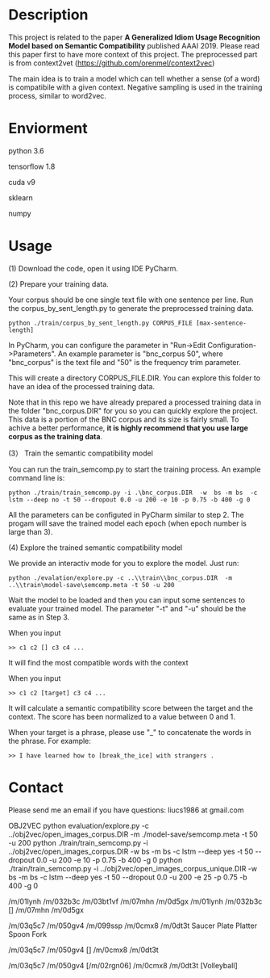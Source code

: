 # Description
This project is related to the paper **A Generalized Idiom Usage Recognition Model based on Semantic Compatibility** published AAAI 2019. Please read this
paper first to have more context of this project. The preprocessed part is from context2vet (https://github.com/orenmel/context2vec)

The main idea is to train a model which can tell whether a sense (of a word) is compatibile with a given context. Negative sampling is used in the training process,
similar to word2vec. 

# Enviorment
python 3.6

tensorflow 1.8

cuda v9

sklearn

numpy


# Usage 

(1) Download the code, open it using IDE PyCharm.

(2) Prepare your training data.

Your corpus should be one single text file with one sentence per line. Run the corpus_by_sent_length.py to generate the preprocessed training data. 
```
python ./train/corpus_by_sent_length.py CORPUS_FILE [max-sentence-length]
```
In PyCharm, you can configure the parameter in "Run->Edit Configuration->Parameters". An example parameter is "bnc_corpus 50", where "bnc_corpus" is the text file
and "50" is the frequency trim parameter. 

This will create a directory CORPUS_FILE.DIR. You can explore this folder to have an idea of the processed training data. 

Note that in this repo we have already prepared a processed training data in the folder "bnc_corpus.DIR" for you so you can quickly explore the project. 
This data is a portion of the BNC corpus  and its size is fairly small. To achive a better performance, **it is highly recommend that you use large corpus as the training 
data**. 

(3） Train the semantic compatibility model 

You can run the train_semcomp.py to start the training process. An example command line is:
```
python ./train/train_semcomp.py -i .\bnc_corpus.DIR  -w  bs -m bs  -c lstm --deep no -t 50 --dropout 0.0 -u 200 -e 10 -p 0.75 -b 400 -g 0
```
All the parameters can be configuted in PyCharm similar to step 2. The progam will save the trained model each epoch (when epoch number is large than 3). 

(4) Explore the trained semantic compatibility model 

We provide an interactiv mode for you to explore the model. Just run:
```
python ./evalation/explore.py -c ..\\train\\bnc_corpus.DIR  -m ..\\train\model-save\semcomp.meta -t 50 -u 200
```
Wait the model to be loaded and then you can input some sentences to evaluate your trained model. The parameter "-t" and "-u" should be the same as in Step 3. 

When you input
```
>> c1 c2 [] c3 c4 ...
```

It will find the most compatible words with the context

When you input
```
>> c1 c2 [target] c3 c4 ...
```
It will calculate a semantic compatibility score between the target and the context. The score has been normalized to a value between 0 and 1. 

When your target is a phrase, please use "_" to concatenate the words in the phrase. For example:
```
>> I have learned how to [break_the_ice] with strangers . 
```

# Contact

Please send me an email if you have questions: liucs1986 at gmail.com  



OBJ2VEC
python evaluation/explore.py -c ../obj2vec/open_images_corpus.DIR -m ./model-save/semcomp.meta -t 50 -u 200
python ./train/train_semcomp.py -i ../obj2vec/open_images_corpus.DIR  -w  bs -m bs  -c lstm --deep yes -t 50 --dropout 0.0 -u 200 -e 10 -p 0.75 -b 400 -g 0
python ./train/train_semcomp.py -i ../obj2vec/open_images_corpus_unique.DIR  -w  bs -m bs  -c lstm --deep yes -t 50 --dropout 0.0 -u 200 -e 25 -p 0.75 -b 400 -g 0

/m/01lynh /m/032b3c /m/03bt1vf /m/07mhn /m/0d5gx
/m/01lynh /m/032b3c [] /m/07mhn /m/0d5gx


/m/03q5c7 /m/050gv4 /m/099ssp /m/0cmx8 /m/0dt3t
Saucer Plate Platter Spoon Fork

/m/03q5c7 /m/050gv4 [] /m/0cmx8 /m/0dt3t

/m/03q5c7 /m/050gv4 [/m/02rgn06] /m/0cmx8 /m/0dt3t
[Volleyball]
